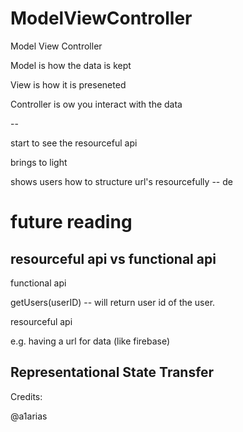 ModelViewController
===================


Model View Controller


Model is how the data is kept

View is how it is preseneted


Controller is ow you interact with the data

--

start to see the resourceful api


brings to light 

shows users how to structure url's resourcefully -- de


# future reading
 
## resourceful api vs functional api


functional api

getUsers(userID)  -- will return user id of the user.


resourceful api

e.g. having a url for data (like firebase)

## Representational State Transfer



Credits:

@a1arias
